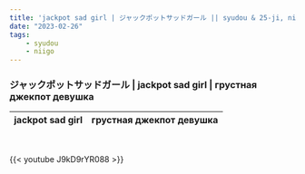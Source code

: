 ```yaml
---
title: 'jackpot sad girl | ジャックポットサッドガール || syudou & 25-ji, nightcord de'
date: "2023-02-26"
tags:
    - syudou
    - niigo
---
```


### ジャックポットサッドガール | jackpot sad girl | грустная джекпот девушка

jackpot sad girl | грустная джекпот девушка
--|--

<br>

{{< youtube J9kD9rYR088 >}}